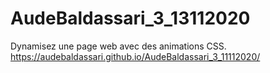 # AudeBaldassari_3_13112020
Dynamisez une page web avec des animations CSS.
<br>
https://audebaldassari.github.io/AudeBaldassari_3_11112020/
